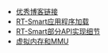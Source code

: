 - [优秀博客链接](/_docs/blogs/source/000_优秀博客链接.md)
- [RT-Smart应用程序加载](/_docs/blogs/source/001_RT-Smart应用程序加载.md)
- [RT-Smart部分API实现细节](/_docs/blogs/source/002_RT-Smart部分API实现细节.md)
- [虚拟内存和MMU](/_docs/blogs/source/003_虚拟内存和MMU.md)